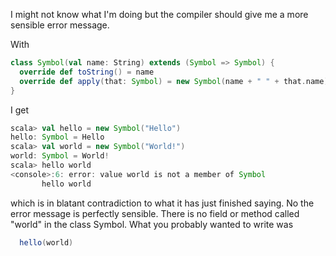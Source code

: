 I might not know what I'm doing but the compiler should give me a more sensible error message.

With 
```scala
class Symbol(val name: String) extends (Symbol => Symbol) {
  override def toString() = name
  override def apply(that: Symbol) = new Symbol(name + " " + that.name)
}
```

I get 
```scala
scala> val hello = new Symbol("Hello")
hello: Symbol = Hello
scala> val world = new Symbol("World!")
world: Symbol = World!
scala> hello world
<console>:6: error: value world is not a member of Symbol
       hello world
```

which is in blatant contradiction to what it has just finished saying.
No the error message is perfectly sensible.  There is no field or method called "world" in the class Symbol.  What you probably wanted to write was
```scala
  hello(world)
```
